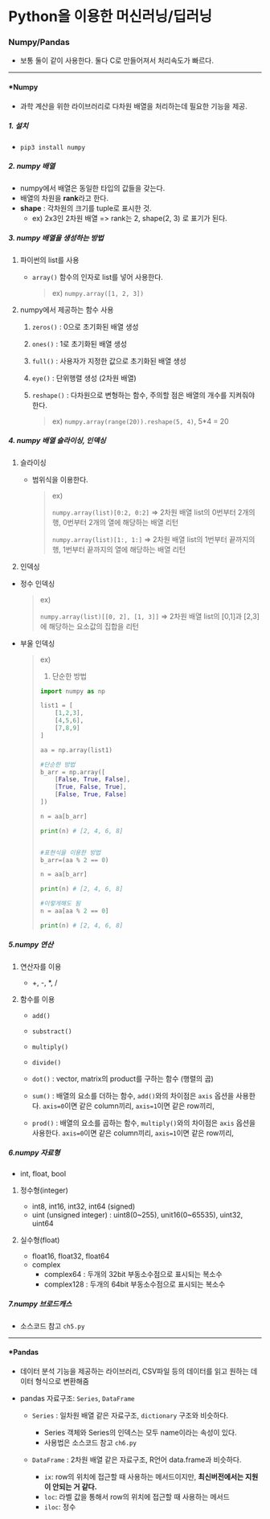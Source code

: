 # Python을 이용한 머신러닝/딥러닝



### Numpy/Pandas

- 보통 둘이 같이 사용한다. 둘다 C로 만들어져서 처리속도가 빠르다.



---

#### *Numpy 

- 과학 계산을 위한 라이브러리로 다차원 배열을 처리하는데 필요한 기능을 제공.



##### 1. 설치

- `pip3 install numpy`



##### 2. numpy 배열

- numpy에서 배열은 동일한 타입의 값들을 갖는다.
- 배열의 차원을 **rank**라고 한다.
- **shape** : 각차원의 크기를 tuple로 표시한 것.
  - ex) 2x3인 2차원 배열 => rank는 2, shape(2, 3) 로 표기가 된다.



##### 3. numpy 배열을 생성하는 방법

1. 파이썬의 list를 사용

   - `array()` 함수의 인자로 list를 넣어 사용한다.

     > ex) `numpy.array([1, 2, 3])`

   

2. numpy에서 제공하는 함수 사용

   1. `zeros()` : 0으로 초기화된 배열 생성

   2. `ones()` : 1로 초기화된 배열 생성

   3. `full()` : 사용자가 지정한 값으로 초기화된 배열 생성

   4. `eye()` : 단위행렬 생성 (2차원 배열)

   5. `reshape()` : 다차원으로 변형하는 함수, 주의할 점은 배열의 개수를 지켜줘야 한다.

      > ex) `numpy.array(range(20)).reshape(5, 4)`, 5*4 = 20



##### 4. numpy 배열 슬라이싱, 인덱싱

1. 슬라이싱

   - 범위식을 이용한다.

     > ex)
     >
     > `numpy.array(list)[0:2, 0:2]` => 2차원 배열 list의 0번부터 2개의 행, 0번부터 2개의 열에 해당하는 배열 리턴
     >
     > `numpy.array(list)[1:, 1:]` => 2차원 배열 list의 1번부터 끝까지의 행, 1번부터 끝까지의 열에 해당하는 배열 리턴

   

2.  인덱싱

   - 정수 인덱싱

     > ex)
     >
     > `numpy.array(list)[[0, 2], [1, 3]]` => 2차원 배열 list의 [0,1]과 [2,3]에 해당하는 요소값의 집합을 리턴

   - 부울 인덱싱

     > ex)
     >
     > 1. 단순한 방법
     >
     > ```python
     > import numpy as np
     > 
     > list1 = [
     >     [1,2,3],
     >     [4,5,6],
     >     [7,8,9]
     > ]
     > 
     > aa = np.array(list1)
     > 
     > #단순한 방법
     > b_arr = np.array([
     >     [False, True, False],
     >     [True, False, True],
     >     [False, True, False]
     > ])
     > 
     > n = aa[b_arr]
     > 
     > print(n) # [2, 4, 6, 8]
     > 
     > 
     > #표현식을 이용한 방법
     > b_arr=(aa % 2 == 0)
     > 
     > n = aa[b_arr]
     > 
     > print(n) # [2, 4, 6, 8]
     > 
     > #이렇게해도 됨
     > n = aa[aa % 2 == 0]
     > 
     > print(n) # [2, 4, 6, 8]
     > ```



##### 5.numpy 연산

1. 연산자를 이용

   - +, -, *, /

   

2. 함수를 이용

   - `add()`

   - `substract()`

   - `multiply()`

   - `divide()`

   - `dot()` : vector, matrix의 product를 구하는 함수 (행렬의 곱)

   - `sum()` : 배열의 요소를 더하는 함수, `add()`와의 차이점은 `axis` 옵션을 사용한다.
     `axis=0`이면 같은 column끼리, `axis=1`이면 같은 row끼리,

   - `prod()` : 배열의 요소를 곱하는 함수, `multiply()`와의 차이점은 `axis` 옵션을 사용한다.
     `axis=0`이면 같은 column끼리, `axis=1`이면 같은 row끼리,

     

##### 6.numpy 자료형

- int, float, bool

1. 정수형(integer)

   - int8, int16, int32, int64 (signed)
   - uint (unsigned integer) : uint8(0~255), unit16(0~65535), uint32, uint64

   

2. 실수형(float)

   - float16, float32, float64
   - complex
     - complex64 : 두개의 32bit 부동소수점으로 표시되는 복소수
     - complex128 : 두개의 64bit 부동소수점으로 표시되는 복소수

   

##### 7.numpy 브로드캐스

- 소스코드 참고 `ch5.py`



---

#### *Pandas

- 데이터 분석 기능을 제공하는 라이브러리, CSV파일 등의 데이터를 읽고 원하는 데이터 형식으로 변환해줌



- pandas 자료구조: `Series`, `DataFrame`
  
  - `Series` : 일차원 배열 같은 자료구조, `dictionary` 구조와 비슷하다.
  
    - Series 객체와 Series의 인덱스는 모두 name이라는 속성이 있다.
    - 사용법은 소스코드 참고 `ch6.py`
  
    
  
  - `DataFrame` : 2차원 배열 같은 자료구조, R언어 data.frame과 비슷하다.
  
    - `ix`: row의 위치에 접근할 때 사용하는 메서드이지만, **최신버전에서는 지원이 안되는 거 같다.**
    - `loc`: 라벨 값을 통해서 row의 위치에 접근할 때 사용하는 메서드
    - `iloc`: 정수

